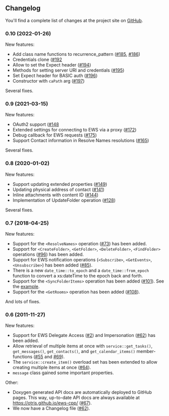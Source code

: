 ## Changelog
You'll find a complete list of changes at the project site on [GitHub](https://github.com/otris/ews-cpp).

### 0.10 (2022-01-26)
New features:
- Add class name functions to recurrence_pattern ([#185](https://github.com/otris/ews-cpp/pull/185), [#186](https://github.com/otris/ews-cpp/pull/186))
- Credentials clone ([#192](https://github.com/otris/ews-cpp/pull/192)
- Allow to set the Expect header ([#194](https://github.com/otris/ews-cpp/pull/194))
- Methods for setting server URI and credentials ([#195](https://github.com/otris/ews-cpp/pull/195))
- Set Expect header for BASIC auth ([#196](https://github.com/otris/ews-cpp/pull/196))
- Constructor with `caPath` arg ([#197](https://github.com/otris/ews-cpp/pull/197))

Several fixes.

### 0.9 (2021-03-15)
New features:
- OAuth2 support ([#148](https://github.com/otris/ews-cpp/issues/148)
- Extended settings for connecting to EWS via a proxy ([#172](https://github.com/otris/ews-cpp/issues/172))
- Debug callback for EWS requests ([#175](https://github.com/otris/ews-cpp/issues/175))
- Support Contact information in Resolve Names resolutions ([#165](https://github.com/otris/ews-cpp/issues/165))

Several fixes.

### 0.8 (2020-01-02)
New features:
- Support updating extended properties ([#149](https://github.com/otris/ews-cpp/issues/142))
- Updating physical address of contact  ([#141](https://github.com/otris/ews-cpp/issues/141))
- Inline attachments with content ID  ([#144](https://github.com/otris/ews-cpp/issues/144))
- Implementation of UpdateFolder operation ([#128](https://github.com/otris/ews-cpp/issues/128))

Several fixes.

### 0.7 (2018-04-25)
New features:
- Support for the `<ResolveNames>` operation ([#73](https://github.com/otris/ews-cpp/issues/73)) has been added.
- Support for `<CreateFolder>`, `<GetFolder>`, `<DeleteFolder>`, `<FindFolder>` operations ([#96](https://github.com/otris/ews-cpp/pull/96)) has been added.
- Support for EWS notification operations (`<Subscribe>`, `<GetEvents>`, `<Unsubscribe>`) has been added ([#85](https://github.com/otris/ews-cpp/pull/85)).
- There is a new `date_time::to_epoch` and a `date_time::from_epoch` function to convert a xs:dateTime to the epoch back and forth.
- Support for the `<SyncFolderItems>` operation has been added ([#101](https://github.com/otris/ews-cpp/pull/101)). See the [example](https://github.com/otris/ews-cpp/blob/master/examples/sync_folder_items.cpp).
- Support for the `<GetRooms>` operation has been added ([#108](https://github.com/otris/ews-cpp/pull/108)).

And lots of fixes.

### 0.6 (2011-11-27)
New features:
- Support for EWS Delegate Access ([#2](https://github.com/otris/ews-cpp/issues/2)) and Impersonation ([#62](https://github.com/otris/ews-cpp/issues/61)) has been added.
- Allow retrieval of multiple items at once with `service::get_tasks()`, `get_messages()`, `get_contacts()`, and `get_calendar_items()` member-functions ([#55](https://github.com/otris/ews-cpp/issues/55) and [#69](https://github.com/otris/ews-cpp/issues/69)).
- The `service::create_item()` overload set has been extended to allow creating multiple items at once ([#64](https://github.com/otris/ews-cpp/issues/64)).
- `message` class gained some important properties.

Other:
- Doxygen generated API docs are automatically deployed to GitHub pages. This way, up-to-date API docs are always available at https://otris.github.io/ews-cpp/ ([#67](https://github.com/otris/ews-cpp/issues/67)).
- We now have a Changelog file ([#62](https://github.com/otris/ews-cpp/issues/62)).
